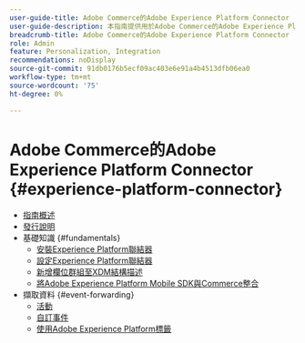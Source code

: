 ```yaml
---
user-guide-title: Adobe Commerce的Adobe Experience Platform Connector
user-guide-description: 本指南提供用於Adobe Commerce的Adobe Experience Platform Connector的詳細使用說明。
breadcrumb-title: Adobe Commerce的Adobe Experience Platform Connector
role: Admin
feature: Personalization, Integration
recommendations: noDisplay
source-git-commit: 91db0176b5ecf09ac403e6e91a4b4513dfb06ea0
workflow-type: tm+mt
source-wordcount: '75'
ht-degree: 0%

---
```


# Adobe Commerce的Adobe Experience Platform Connector {#experience-platform-connector}

- [指南概述](overview.md)
- [發行說明](release-notes.md)
- 基礎知識 {#fundamentals}
   - [安裝Experience Platform聯結器](install.md)
   - [設定Experience Platform聯結器](connect-data.md)
   - [新增欄位群組至XDM結構描述](update-xdm.md)
   - [將Adobe Experience Platform Mobile SDK與Commerce整合](mobile-sdk-epc.md)
- 擷取資料 {#event-forwarding}
   - [活動](events.md)
   - [自訂事件](custom-events.md)
   - [使用Adobe Experience Platform標籤](using-tags.md)
